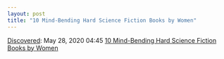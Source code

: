 ```yaml
---
layout: post
title: "10 Mind-Bending Hard Science Fiction Books by Women"
---
```

[Discovered](http://rolandtanglao.com/2020/07/29/p1-blogthis-checkvist-list-links-to-blog/): May 28, 2020 04:45 [10 Mind-Bending Hard Science Fiction Books by Women](https://theportalist.com/hard-science-fiction-books-by-women)
